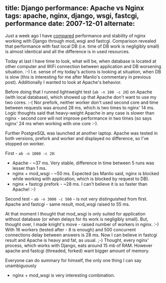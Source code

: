 title: Django performance: Apache vs Nginx
tags: apache, nginx, django, wsgi, fastcgi, performance
date: 2007-12-01
alternate: <link rel="alternate" hreflang="ru" href="https://solovyov.net/blog/2007/django-performance-apache-vs-nginx/" /> <link rel="alternate" hreflang="en" href="https://solovyov.net/blog/2007/django-performance-apache-vs-nginx-en/" />
----

Just a week ago I have [compared][1] performance and stability of nginx working
with Django through mod_wsgi and fastcgi. Comparison revealed that performance
with fast local DB (i.e. time of DB work is negligibly small) is almost
identical and all the difference is in used resources.

Today at last I have time to look, what will be, when database is located at
other computer and WiFi connection between application and DB worsening
situation. :-) I.e. sense of my today's actions is looking at situation, when DB
is slow (this is interesting for me after Manlio's commentary in previous
post). Additionally I wanted to look at Apache's behavior.

Before doing that I runned lightweight test (`ab -n 100 -c 20`) on Apache (with
local database), which showed up that Apache don't want to use my two cores. :-(
Nor prefork, neither worker don't used second core and time between requests
was around 28 ms, which is two times to nginx' 14 ms. Logic thoughts said that
heavy-weight Apache in any case is slower than nginx - second core will not
improve performance in two times (so says nginx' 24 ms when working with one
core :-).

Further PostgreSQL was launched at another laptop. Apache was tested in both
versions, prefork and worker and displayed no difference, so I've stopped on
worker.

First - `ab -n 1000 -c 20`:

- Apache - ~37 ms. Very stable, difference in time between 5 runs was lesser
  than 1 ms.
- nginx + mod_wsgi - ~50 ms. Expected (as Manlio said, nginx is blocked while
  working with application, which is blocked by request to DB).
- nginx + fastcgi prefork - ~28 ms. I can't believe it is so faster than Apache!
  :-)

Second test - `ab -n 3000 -c 500` - is not very distinguished from first. Apache
and fastcgi - same result, mod_wsgi raised to 55 ms.

At that moment I thought that mod_wsgi is only suited for application without
database (or when delays for its work is negligibly small). But, thought over, I
made knight's move - raised number of workers in nginx. :-) With 16 workers
(tested after - 8 is enough) and 500 concurrent connections delay between
answers is 28 ms. Now I can believe in fastcgi result and Apache is heavy and
fat, as usual. ;-) Thought, every nginx' process, which works with Django, eats
around 15 mb of RAM. However apache and fastcgi (threaded, forked) want bigger
amount of memory.

Everyone can do summary for himself, the only one thing I can say unambiguously
- nginx + mod_wsgi is very interesting combination.

[1]: https://solovyov.net/blog/2007/nginx-mod-wsgi-vs-fastcgi-en/

